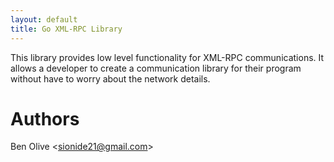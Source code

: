 ```yaml
---
layout: default
title: Go XML-RPC Library
---
```


This library provides low level functionality for XML-RPC communications. It allows a developer to create a communication library for their program without have to worry about the network details.

Authors
=======

Ben Olive <[sionide21@gmail.com](mailto:sionide21@gmail.com)>
